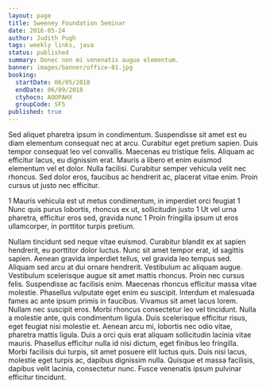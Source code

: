 ```yaml
---
layout: page
title: Sweeney Foundation Seminar
date: 2016-05-24
author: Judith Pugh
tags: weekly links, java
status: published
summary: Donec non mi venenatis augue elementum.
banner: images/banner/office-01.jpg
booking:
  startDate: 06/05/2018
  endDate: 06/09/2018
  ctyhocn: AOOPAHX
  groupCode: SFS
published: true
---
```

Sed aliquet pharetra ipsum in condimentum. Suspendisse sit amet est eu diam elementum consequat nec at arcu. Curabitur eget pretium sapien. Duis tempor consequat leo vel convallis. Maecenas eu tristique felis. Aliquam ac efficitur lacus, eu dignissim erat. Mauris a libero et enim euismod elementum vel et dolor. Nulla facilisi. Curabitur semper vehicula velit nec rhoncus. Sed dolor eros, faucibus ac hendrerit ac, placerat vitae enim. Proin cursus ut justo nec efficitur.

1 Mauris vehicula est ut metus condimentum, in imperdiet orci feugiat
1 Nunc quis purus lobortis, rhoncus ex ut, sollicitudin justo
1 Ut vel urna pharetra, efficitur eros sed, gravida nunc
1 Proin fringilla ipsum ut eros ullamcorper, in porttitor turpis pretium.

Nullam tincidunt sed neque vitae euismod. Curabitur blandit ex at sapien hendrerit, eu porttitor dolor luctus. Nunc sit amet tempor erat, id sagittis sapien. Aenean gravida imperdiet tellus, vel gravida leo tempus sed. Aliquam sed arcu at dui ornare hendrerit. Vestibulum ac aliquam augue. Vestibulum scelerisque augue sit amet mattis rhoncus. Proin nec cursus felis.
Suspendisse ac facilisis enim. Maecenas rhoncus efficitur massa vitae molestie. Phasellus vulputate eget enim eu suscipit. Interdum et malesuada fames ac ante ipsum primis in faucibus. Vivamus sit amet lacus lorem. Nullam nec suscipit eros. Morbi rhoncus consectetur leo vel tincidunt. Nulla a molestie ante, quis condimentum ligula. Duis scelerisque efficitur risus, eget feugiat nisi molestie et. Aenean arcu mi, lobortis nec odio vitae, pharetra mattis ligula. Duis a orci quis erat aliquam sollicitudin lacinia vitae mauris. Phasellus efficitur nulla id nisi dictum, eget finibus leo fringilla. Morbi facilisis dui turpis, sit amet posuere elit luctus quis. Duis nisi lacus, molestie eget turpis ac, dapibus dignissim nulla. Quisque et massa facilisis, dapibus velit lacinia, consectetur nunc. Fusce venenatis ipsum pulvinar efficitur tincidunt.
